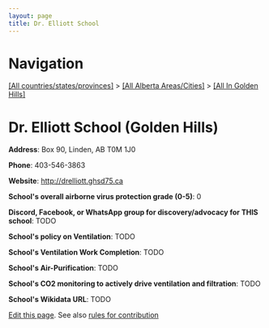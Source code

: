 ```yaml
---
layout: page
title: Dr. Elliott School
---
```

# Navigation

[[All countries/states/provinces]](../../..) > [[All Alberta Areas/Cities]](../..) > [[All In Golden Hills]](..)

# Dr. Elliott School (Golden Hills)

**Address**: Box 90, Linden, AB T0M 1J0

**Phone**: 403-546-3863

**Website**: <http://drelliott.ghsd75.ca>

**School's overall airborne virus protection grade (0-5)**: 0

**Discord, Facebook, or WhatsApp group for discovery/advocacy for THIS school**: TODO

**School's policy on Ventilation**: TODO

**School's Ventilation Work Completion**: TODO

**School's Air-Purification**: TODO

**School's CO2 monitoring to actively drive ventilation and filtration**: TODO

**School's Wikidata URL**: TODO


[Edit this page](https://github.com/ventilate-schools/AB/edit/main/./Golden_Hills/Dr._Elliott_School.md). See also [rules for contribution](../../../contribution-rules/)